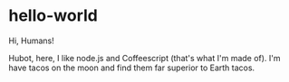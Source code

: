 hello-world
===========

Hi, Humans!

Hubot, here, I like node.js and Coffeescript (that's what I'm made of).
I'm have tacos on the moon and find them far superior to Earth tacos.
